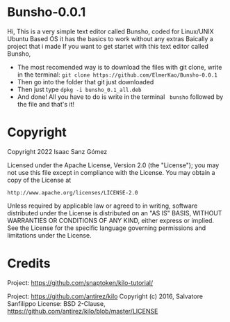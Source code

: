 # Bunsho-0.0.1
Hi, This is a very simple text editor called Bunsho, coded for Linux/UNIX Ubuntu Based OS it has the basics to work without any extras
Baically a project that i made
If you want to get startet with this text editor called Bunsho,
- The most recomended way is to download the files with git clone, write in the terminal: 
  `git clone https://github.com/ElmerKao/Bunsho-0.0.1 `
- Then go into the folder that git just downloaded
- Then just type `dpkg -i bunsho_0.1_all.deb`
- And done! All you have to do is write in the terminal ` bunsho` followed by the file and that's it!


# Copyright

Copyright 2022 Isaac Sanz Gómez

Licensed under the Apache License, Version 2.0 (the "License");
you may not use this file except in compliance with the License.
You may obtain a copy of the License at

    http://www.apache.org/licenses/LICENSE-2.0

Unless required by applicable law or agreed to in writing, software
distributed under the License is distributed on an "AS IS" BASIS,
WITHOUT WARRANTIES OR CONDITIONS OF ANY KIND, either express or implied.
See the License for the specific language governing permissions and
limitations under the License.

# Credits

Project: https://github.com/snaptoken/kilo-tutorial/

Project: https://github.com/antirez/kilo
Copyright (c) 2016, Salvatore Sanfilippo 
License: BSD 2-Clause, https://github.com/antirez/kilo/blob/master/LICENSE
